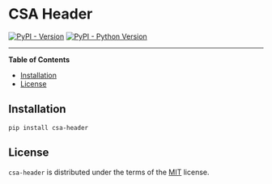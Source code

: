 # CSA Header

[![PyPI - Version](https://img.shields.io/pypi/v/csa-header.svg)](https://pypi.org/project/csa-header)
[![PyPI - Python Version](https://img.shields.io/pypi/pyversions/csa-header.svg)](https://pypi.org/project/csa-header)

-----

**Table of Contents**

- [Installation](#installation)
- [License](#license)

## Installation

```console
pip install csa-header
```

## License

`csa-header` is distributed under the terms of the [MIT](https://spdx.org/licenses/MIT.html) license.
